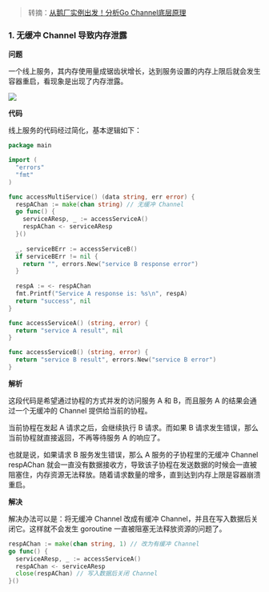 > 转摘：[从鹅厂实例出发！分析Go Channel底层原理](https://mp.weixin.qq.com/s/nQ2SxT8dtRWjbDQccBaY1Q)

### 1. 无缓冲 Channel 导致内存泄露

**问题**

一个线上服务，其内存使用量成锯齿状增长，达到服务设置的内存上限后就会发生容器重启，看现象是出现了内存泄露。

![](https://cnd.qiniu.lin07ux.cn/markdown/1670138194)

**代码**

线上服务的代码经过简化，基本逻辑如下：

```go
package main

import (
  "errors"
  "fmt"
)

func accessMultiService() (data string, err error) {
  respAChan := make(chan string) // 无缓冲 Channel
  go func() {
    serviceAResp, _ := accessServiceA()
    respAChan <- serviceAResp
  }()
  
  _, serviceBErr := accessServiceB()
  if serviceBErr != nil {
    return "", errors.New("service B response error")
  }
  
  respA := <- respAChan
  fmt.Printf("Service A response is: %s\n", respA)
  return "success", nil
}

func accessServiceA() (string, error) {
  return "service A result", nil
}

func accessServiceB() (string, error) {
  return "service B result", errors.New("service B error")
}
```

**解析**

这段代码是希望通过协程的方式并发的访问服务 A 和 B，而且服务 A 的结果会通过一个无缓冲的 Channel 提供给当前的协程。

当前协程在发起 A 请求之后，会继续执行 B 请求。而如果 B 请求发生错误，那么当前协程就直接返回，不再等待服务 A 的响应了。

也就是说，如果请求 B 服务发生错误，那么 A 服务的子协程里的无缓冲 Channel respAChan 就会一直没有数据接收方，导致该子协程在发送数据的时候会一直被阻塞住，内存资源无法释放。随着请求数量的增多，直到达到内存上限是容器崩溃重启。

**解决**

解决办法可以是：将无缓冲 Channel 改成有缓冲 Channel，并且在写入数据后关闭它。这样就不会发生 goroutine 一直被阻塞无法释放资源的问题了。

```go
respAChan := make(chan string, 1) // 改为有缓冲 Channel
go func() {
  serviceAResp, _ := accessServiceA()
  respAChan <- serviceAResp
  close(respAChan) // 写入数据后关闭 Channel
}()
```



